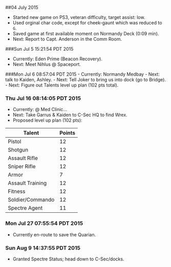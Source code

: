 ##04 July 2015
* Started new game on PS3, veteran difficulty, target assist: low.
* Used orginal char code, except for cheek-gaunt which was reduced to `G`.
* Saved game at first available moment on Normandy Deck (0:09 min).
* Next: Report to Capt. Anderson in the Comm Room.

###Sun Jul  5 15:21:54 PDT 2015
- Currently: Eden Prime (Beacon Recovery).
- Next: Meet Nihlus @ Spaceport.

###Mon Jul  6 08:57:04 PDT 2015
	- Currently: Normandy Medbay
	- Next: talk to Kaiden, Ashley.
	- Next: Tell Joker to bring us into dock (go to Bridge).
	- Next: Figure out Talents level up plan (102 pts total).

### Thu Jul 16 08:14:05 PDT 2015
- Currently: @ Med Clinic...
- Next: Take Garrus & Kaiden to C-Sec HQ to find Wrex.
- Proposed level up plan (102 pts):

|Talent|Points|
|------|------|
|Pistol|12|
|Shotgun|12|
|Assault Rifle|12|
|Sniper Rifle|12|
|Armor|7|
|Assault Training|12|
|Fitness|12|
|Soldier/Commando|12|
|Spectre Agent|11|


### Mon Jul 27 07:55:54 PDT 2015

- Currently en-route to save the Quarian.

### Sun Aug  9 14:37:55 PDT 2015
- Granted Spectre Status; head down to C-Sec/docks.
